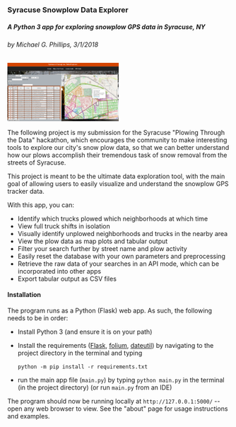 ### Syracuse Snowplow Data Explorer

##### A Python 3 app for exploring snowplow GPS data in Syracuse, NY
###### by Michael G. Phillips, 3/1/2018


<img src="static/images/example.PNG" width="50%" height="50%">


The following project is my submission for the Syracuse "Plowing Through the Data" hackathon, which encourages
the community to make interesting tools to explore our city's snow plow data, so that we can better understand 
how our plows accomplish their tremendous task of snow removal from the streets of Syracuse. 

This project is meant to be the ultimate data exploration tool, with the main goal of allowing users to easily visualize and understand
the snowplow GPS tracker data.

With this app, you can:

* Identify which trucks plowed which neighborhoods at which time
* View full truck shifts in isolation
* Visually identify unplowed neighborhoods and trucks in the nearby area
* View the plow data as map plots and tabular output
* Filter your search further by street name and plow activity
* Easily reset the database with your own parameters and preprocessing
* Retrieve the raw data of your searches in an API mode, which can be incorporated into other apps
* Export tabular output as CSV files

#### Installation

The program runs as a Python (Flask) web app. As such, the following needs to be in order:

* Install Python 3 (and ensure it is on your path)
* Install the requirements ([Flask](http://flask.pocoo.org/), 
                             [folium](https://github.com/python-visualization/folium), 
                             [dateutil](https://dateutil.readthedocs.io/en/stable/)) 
by navigating to the project directory in the terminal and typing 

      python -m pip install -r requirements.txt
      
* run the main app file (`main.py`) by typing `python main.py` in the terminal (in the project directory) 
(or run `main.py` from an IDE)

The program should now be running locally at `http://127.0.0.1:5000/` -- open any web browser to view. See the "about" page
for usage instructions and examples.
